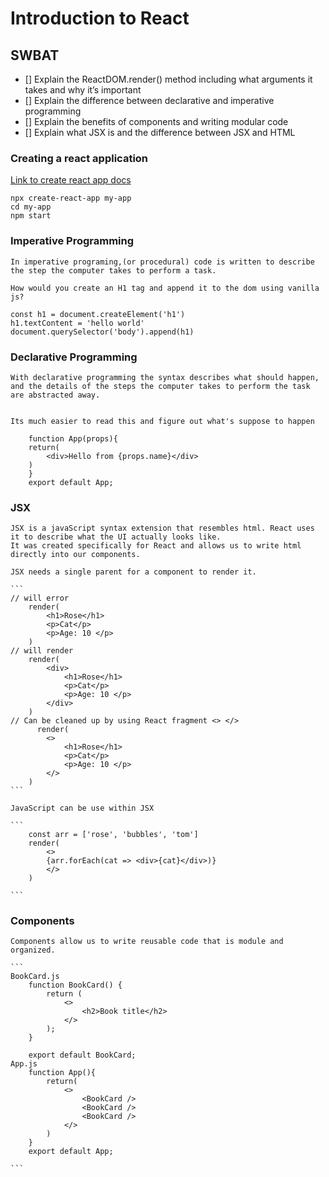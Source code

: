 # Introduction to React
## SWBAT
 - [] Explain the ReactDOM.render() method including what arguments it takes and why it’s important
 - [] Explain the difference between declarative and imperative programming
 - [] Explain the benefits of components and writing modular code
 - [] Explain what JSX is and the difference between JSX and HTML

 ### Creating a react application 
 [Link to create react app docs](https://reactjs.org/docs/create-a-new-react-app.html)

 ```
 npx create-react-app my-app
 cd my-app
 npm start

 ```
### Imperative Programming  
    In imperative programing,(or procedural) code is written to describe the step the computer takes to perform a task.   

    How would you create an H1 tag and append it to the dom using vanilla js?

```
const h1 = document.createElement('h1')
h1.textContent = 'hello world'
document.querySelector('body').append(h1)
```

### Declarative Programming
    With declarative programming the syntax describes what should happen, and the details of the steps the computer takes to perform the task are abstracted away.


    Its much easier to read this and figure out what's suppose to happen
```
    function App(props){
    return(
        <div>Hello from {props.name}</div>
    )
    }
    export default App;

```

### JSX  
    JSX is a javaScript syntax extension that resembles html. React uses it to describe what the UI actually looks like.
    It was created specifically for React and allows us to write html directly into our components. 

    JSX needs a single parent for a component to render it.

    ```
    // will error
        render(
            <h1>Rose</h1>
            <p>Cat</p>
            <p>Age: 10 </p>
        )
    // will render 
        render(
            <div>
                <h1>Rose</h1>
                <p>Cat</p>
                <p>Age: 10 </p>
            </div>
        )
    // Can be cleaned up by using React fragment <> </>
          render(
            <>
                <h1>Rose</h1>
                <p>Cat</p>
                <p>Age: 10 </p>
            </>
        )
    ```

    JavaScript can be use within JSX

    ```
        const arr = ['rose', 'bubbles', 'tom']
        render(
            <>
            {arr.forEach(cat => <div>{cat}</div>)}
            </>
        )

    ```   

### Components  
    Components allow us to write reusable code that is module and organized. 

    ```
    BookCard.js
        function BookCard() {
            return (
                <>
                    <h2>Book title</h2>
                </>
            );
        }

        export default BookCard;
    App.js
        function App(){
            return(
                <>
                    <BookCard />
                    <BookCard />
                    <BookCard />
                </>
            )
        }
        export default App;

    ```
